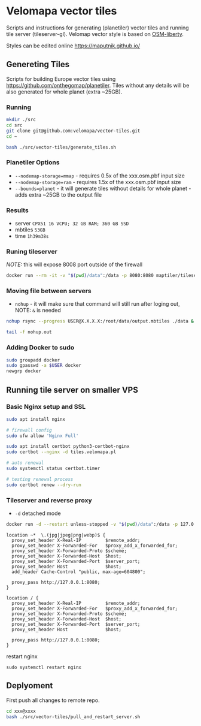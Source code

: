 # Velomapa vector tiles

Scripts and instructions for generating (planetiler) vector tiles and running tile server (tileserver-gl).
Velomap vector style is based on [OSM-liberty](https://github.com/maputnik/osm-liberty).

Styles can be edited online https://maputnik.github.io/

## Genereting Tiles

Scripts for building Europe vector tiles using https://github.com/onthegomap/planetiler.
Tiles without any details will be also generated for whole planet (extra ~25GB).

### Running

```bash
mkdir ./src
cd src
git clone git@github.com:velomapa/vector-tiles.git
cd ~

bash ./src/vector-tiles/generate_tiles.sh
```

### Planetiler Options

* `--nodemap-storage=mmap` - requires 0.5x of the xxx.osm.pbf input size
* `--nodemap-storage=ram` - requires 1.5x of the xxx.osm.pbf input size
* `--bounds=planet` - it will generate tiles without details for whole planet - adds extra ~25GB to the output file

### Results

* server `CPX51 16 VCPU; 32 GB RAM; 360 GB SSD`
* mbtiles	`53GB`
* time `1h39m38s`

### Runing tileserver

*NOTE:* this will expose 8008 port outside of the firewall

```bash
docker run --rm -it -v "$(pwd)/data":/data -p 8080:8080 maptiler/tileserver-gl -p 8080
```

### Moving file between servers

* `nohup` - it will make sure that command will still run after loging out, NOTE: `&` is needed

```bash
nohup rsync --progress USER@X.X.X.X:/root/data/output.mbtiles ./data &

tail -f nohup.out
```

### Adding Docker to sudo

```bash
sudo groupadd docker
sudo gpasswd -a $USER docker
newgrp docker
```

## Running tile server on smaller VPS

### Basic Nginx setup and SSL

```bash
sudo apt install nginx

# firewall config
sudo ufw allow 'Nginx Full'

sudo apt install certbot python3-certbot-nginx
sudo certbot --nginx -d tiles.velomapa.pl

# auto renewal
sudo systemctl status certbot.timer

# testing renewal process
sudo certbot renew --dry-run
```

### Tileserver and reverse proxy

* `-d` detached mode

```bash
docker run -d --restart unless-stopped -v "$(pwd)/data":/data -p 127.0.0.1:8080:8080 maptiler/tileserver-gl -p 8080
```

```nginx
location ~*  \.(jpg|jpeg|png|webp)$ {
  proxy_set_header X-Real-IP         $remote_addr;
  proxy_set_header X-Forwarded-For   $proxy_add_x_forwarded_for;
  proxy_set_header X-Forwarded-Proto $scheme;
  proxy_set_header X-Forwarded-Host  $host;
  proxy_set_header X-Forwarded-Port  $server_port;
  proxy_set_header Host              $host;
  add_header Cache-Control "public, max-age=604800";

  proxy_pass http://127.0.0.1:8080;
}

location / {
  proxy_set_header X-Real-IP         $remote_addr;
  proxy_set_header X-Forwarded-For   $proxy_add_x_forwarded_for;
  proxy_set_header X-Forwarded-Proto $scheme;
  proxy_set_header X-Forwarded-Host  $host;
  proxy_set_header X-Forwarded-Port  $server_port;
  proxy_set_header Host              $host;

  proxy_pass http://127.0.0.1:8080;
}
```


restart nginx
```
sudo systemctl restart nginx
```

## Deplyoment

First push all changes to remote repo.

```bash
cd xxx@xxxx
bash ./src/vector-tiles/pull_and_restart_server.sh
```
